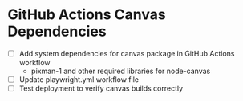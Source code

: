 # GitHub Actions Canvas Dependencies

- [ ] Add system dependencies for canvas package in GitHub Actions workflow
  - pixman-1 and other required libraries for node-canvas
- [ ] Update playwright.yml workflow file
- [ ] Test deployment to verify canvas builds correctly
